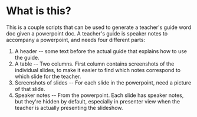
# What is this?

This is a couple scripts that can be used to generate a teacher's guide word doc given a powerpoint doc.
A teacher's guide is speaker notes to accompany a powerpoint, and needs four different parts:

1. A header -- some text before the actual guide that explains how to use the guide.
2. A table -- Two columns. First column contains screenshots of the individual slides, to make it easier to find which notes correspond to which slide for the teacher.
3. Screenshots of slides -- For each slide in the powerpoint, need a picture of that slide.
4. Speaker notes -- From the powerpoint. Each slide has speaker notes, but they're hidden by default, especially in presenter view when the teacher is actually presenting the slideshow.

